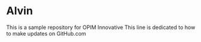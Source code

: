 # Alvin
This is a sample repository for OPIM Innovative
This line is dedicated to how to make updates on GitHub.com
